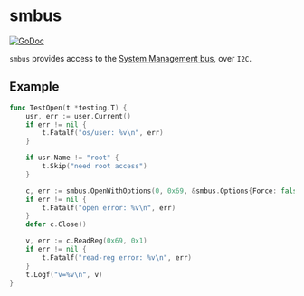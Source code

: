 # smbus

[![GoDoc](https://godoc.org/github.com/go-daq/smbus?status.svg)](https://godoc.org/github.com/go-daq/smbus)

`smbus` provides access to the [System Management bus](http://www.smbus.org/), over `I2C`.

## Example

[embedmd]:# (smbus_test.go go /func TestOpen/ /\n}/)
```go
func TestOpen(t *testing.T) {
	usr, err := user.Current()
	if err != nil {
		t.Fatalf("os/user: %v\n", err)
	}

	if usr.Name != "root" {
		t.Skip("need root access")
	}

	c, err := smbus.OpenWithOptions(0, 0x69, &smbus.Options{Force: false})
	if err != nil {
		t.Fatalf("open error: %v\n", err)
	}
	defer c.Close()

	v, err := c.ReadReg(0x69, 0x1)
	if err != nil {
		t.Fatalf("read-reg error: %v\n", err)
	}
	t.Logf("v=%v\n", v)
}
```
